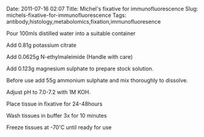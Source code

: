 Date: 2011-07-16 02:07
Title: Michel&#39;s fixative for immunofluorescence
Slug: michels-fixative-for-immunofluorescence
Tags: antibody,histology,metabolomics,fixation,immunofluoresence







Pour 100mls distilled water into a suitable container



Add 0.81g potassium citrate



Add 0.0625g N-ethylmaleimide (Handle with care)



Add 0.123g magnesium sulphate to prepare stock solution.



Before use add 55g ammonium sulphate and mix thoroughly to dissolve.



Adjust pH to 7.0-7.2 with 1M KOH.



Place tissue in fixative for 24-48hours



Wash tissues in buffer 3x for 10 minutes



Freeze tissues at -70&#39;C until ready for use




